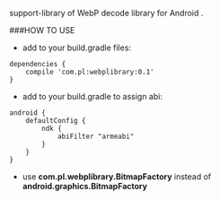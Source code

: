 support-library of WebP decode library for Android .

###HOW TO USE

* add to your build.gradle files:

```
dependencies {
    compile 'com.pl:webplibrary:0.1'
}
```

* add to your build.gradle to assign abi:

```
android {    
    defaultConfig {
        ndk {
            abiFilter "armeabi"
        }
    }
}
```

* use **com.pl.webplibrary.BitmapFactory** instead of **android.graphics.BitmapFactory**

